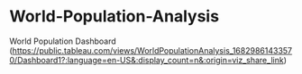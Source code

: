# World-Population-Analysis

World Population Dashboard (https://public.tableau.com/views/WorldPopulationAnalysis_16829861433570/Dashboard1?:language=en-US&:display_count=n&:origin=viz_share_link)
